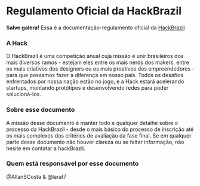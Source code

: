 # Regulamento Oficial da HackBrazil

**Salve galera!** Essa é a documentação-regulamento oficial da [HackBrazil](http://www.hackbrazil.com)

### A Hack

O HackBrazil é uma competição anual cuja missão é unir brasileiros dos mais diversos ramos - estejam eles entre os mais nerds dos makers, entre os mais criativos dos designers ou os mais proativos dos empreendedores - para que possamos fazer a diferença em nosso país. Todos os desafios enfrentados por nossa nação estão no jogo, e a Hack estará acelerando startups, montando protótipos e desenvolvendo redes para poder solucioná-los.

### Sobre esse documento
A missão desse documento é manter todo e qualquer detalhe sobre o processo da HackBrazil - desde o mais básico do processo de inscrição até os mais
complexos dos critérios de avaliação da fase final. Se em qualquer parte desse documento não houver clareza ou se faltar informação, não hesite
em contatar a hackBrazil.

### Quem está responsável por esse documento
@AllanSCosta & @larat7
